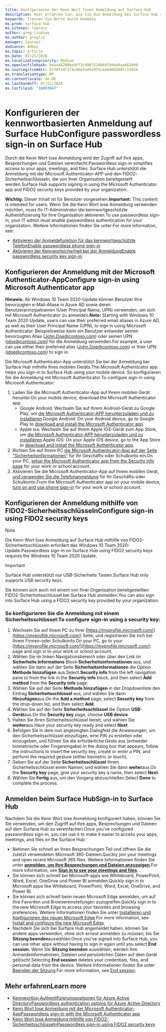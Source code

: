 ```yaml
---
title: Konfigurieren der Kenn Wort losen Anmeldung auf Surface Hub
description: Hier erfahren Sie, wie Sie die Anmeldung bei Surface Hub vereinfachen.
keywords: Trennen Sie Werte durch Kommata
ms.prod: surface-hub
ms.sitesec: library
author: greg-lindsay
ms.author: greglin
manager: laurawi
audience: Admin
ms.topic: article
ms.date: 07/21/2020
ms.localizationpriority: Medium
ms.openlocfilehash: 0eaa48200be9ff3c8087530b6dfddeb9aa4620d8
ms.sourcegitcommit: 8738f44f2f4c86e3a45e9fbcbe6469388fc15924
ms.translationtype: MT
ms.contentlocale: de-DE
ms.lasthandoff: 07/22/2020
ms.locfileid: "10893047"
---
```

# <span data-ttu-id="a65d1-104">Konfigurieren der kennwortbasierten Anmeldung auf Surface Hub</span><span class="sxs-lookup"><span data-stu-id="a65d1-104">Configure passwordless sign-in on Surface Hub</span></span>

 
<span data-ttu-id="a65d1-105">Durch die Kenn Wort lose Anmeldung wird der Zugriff auf Ihre apps, Besprechungen und Dateien vereinfacht.</span><span class="sxs-lookup"><span data-stu-id="a65d1-105">Passwordless sign-in simplifies access to your apps, meetings, and files.</span></span> <span data-ttu-id="a65d1-106">Surface Hub unterstützt die Anmeldung mit der Microsoft Authenticator-APP und den FIDO2-Sicherheitsschlüsseln, die von Ihrer Organisation bereitgestellt werden.</span><span class="sxs-lookup"><span data-stu-id="a65d1-106">Surface Hub supports signing in using the Microsoft Authenticator app and FIDO2 security keys provided by your organization.</span></span>

<span data-ttu-id="a65d1-107">**Wichtig:** Dieser Inhalt ist für Benutzer vorgesehen.</span><span class="sxs-lookup"><span data-stu-id="a65d1-107">**Important:** This content is intended for users.</span></span> <span data-ttu-id="a65d1-108">Wenn Sie die Kenn Wort lose Anmeldung verwenden möchten, muss Ihr IT-Administrator die kennwortgeschützte Authentifizierung für Ihre Organisation aktivieren.</span><span class="sxs-lookup"><span data-stu-id="a65d1-108">To use passwordless sign-in, your IT admin must enable passwordless authentication for your organization.</span></span> <span data-ttu-id="a65d1-109">Weitere Informationen finden Sie unter:</span><span class="sxs-lookup"><span data-stu-id="a65d1-109">For more information, see:</span></span>

- [<span data-ttu-id="a65d1-110">Aktivieren der Anmeldefunktion für das kennwortgeschützte Telefon</span><span class="sxs-lookup"><span data-stu-id="a65d1-110">Enable passwordless phone sign-in</span></span>](https://docs.microsoft.com/azure/active-directory/authentication/howto-authentication-passwordless-phone)
- [<span data-ttu-id="a65d1-111">Aktivieren der Kennwortsicherheit bei der Anmeldung</span><span class="sxs-lookup"><span data-stu-id="a65d1-111">Enable passwordless security key sign-in</span></span>](https://docs.microsoft.com/azure/active-directory/authentication/howto-authentication-passwordless-security-key)


## <span data-ttu-id="a65d1-112">Konfigurieren der Anmeldung mit der Microsoft Authenticator-App</span><span class="sxs-lookup"><span data-stu-id="a65d1-112">Configure sign-in using Microsoft Authenticator app</span></span>

<span data-ttu-id="a65d1-113">**Hinweis:** Ab Windows 10 Team 2020-Update können Benutzer Ihre bevorzugten e-Mail-Aliase in Azure AD sowie deren Benutzerprinzipalnamen (User Principal Name, UPN) verwenden, um sich mit Microsoft Authenticator zu anmelden.</span><span class="sxs-lookup"><span data-stu-id="a65d1-113">**Note:** Starting with Windows 10 Team 2020 Update, users can use their preferred email aliases in Azure AD, as well as their User Principal Name (UPN), to sign in using Microsoft Authenticator.</span></span> <span data-ttu-id="a65d1-114">Beispielsweise kann ein Benutzer entweder seinen bevorzugten Alias (John.Doe@contoso.com) oder seinen UPN (jdoe@contoso.com) für die Anmeldung verwenden.</span><span class="sxs-lookup"><span data-stu-id="a65d1-114">For example, a user can use either their preferred alias (John.Doe@contoso.com) or their UPN (jdoe@contoso.com) to sign in.</span></span>
 
<span data-ttu-id="a65d1-115">Die Microsoft Authenticator-App unterstützt Sie bei der Anmeldung bei Surface Hub mithilfe Ihres mobilen Geräts.</span><span class="sxs-lookup"><span data-stu-id="a65d1-115">The Microsoft Authenticator app helps you sign-in to Surface Hub using your mobile device.</span></span> <span data-ttu-id="a65d1-116">So konfigurieren Sie die Anmeldung mit Microsoft Authenticator:</span><span class="sxs-lookup"><span data-stu-id="a65d1-116">To configure sign-in using Microsoft Authenticator:</span></span>


1. <span data-ttu-id="a65d1-117">Laden Sie die Microsoft Authenticator-App auf Ihrem mobilen Gerät herunter.</span><span class="sxs-lookup"><span data-stu-id="a65d1-117">On your mobile device, download the Microsoft Authenticator app.</span></span>
    - <span data-ttu-id="a65d1-118">Google Android: Wechseln Sie auf Ihrem Android-Gerät zu Google Play, um [die Microsoft Authenticator-APP herunterzuladen und zu installieren](https://app.adjust.com/e3rxkc_7lfdtm?fallback=https%3A%2F%2Fplay.google.com%2Fstore%2Fapps%2Fdetails%3Fid%3Dcom.azure.authenticator).</span><span class="sxs-lookup"><span data-stu-id="a65d1-118">Google Android: On your Android device, go to Google Play to [download and install the Microsoft Authenticator app](https://app.adjust.com/e3rxkc_7lfdtm?fallback=https%3A%2F%2Fplay.google.com%2Fstore%2Fapps%2Fdetails%3Fid%3Dcom.azure.authenticator).</span></span>
    - <span data-ttu-id="a65d1-119">Apple ios: Wechseln Sie auf Ihrem Apple IOS-Gerät zum App Store, um [die Microsoft Authenticator-APP herunterzuladen und zu installieren](https://app.adjust.com/e3rxkc_7lfdtm?fallback=https%3A%2F%2Fitunes.apple.com%2Fus%2Fapp%2Fmicrosoft-authenticator%2Fid983156458).</span><span class="sxs-lookup"><span data-stu-id="a65d1-119">Apple iOS: On your Apple iOS device, go to the App Store to [download and install the Microsoft Authenticator app](https://app.adjust.com/e3rxkc_7lfdtm?fallback=https%3A%2F%2Fitunes.apple.com%2Fus%2Fapp%2Fmicrosoft-authenticator%2Fid983156458).</span></span>
2. <span data-ttu-id="a65d1-120">Richten Sie auf Ihrem PC [die Microsoft Authenticator-App auf der Seite "Sicherheitsinformationen"](https://docs.microsoft.com/azure/active-directory/user-help/security-info-setup-auth-app#set-up-the-microsoft-authenticator-app-from-the-security-info-page) für Ihr Geschäfts-oder Schulkonto ein.</span><span class="sxs-lookup"><span data-stu-id="a65d1-120">On your PC, [setup the Microsoft Authenticator app from the Security info page](https://docs.microsoft.com/azure/active-directory/user-help/security-info-setup-auth-app#set-up-the-microsoft-authenticator-app-from-the-security-info-page) for your work or school account.</span></span>
3. <span data-ttu-id="a65d1-121">Aktivieren Sie die Microsoft Authenticator-App auf Ihrem mobilen Gerät, [und verwenden Sie die Telefonanmeldung](https://docs.microsoft.com/azure/active-directory/user-help/user-help-auth-app-sign-in#turn-on-and-use-phone-sign-in-for-your-work-or-school-account) für Ihr Geschäfts-oder Schulkonto.</span><span class="sxs-lookup"><span data-stu-id="a65d1-121">From the Microsoft Authenticator app on your mobile device, [turn on and use phone sign-in](https://docs.microsoft.com/azure/active-directory/user-help/user-help-auth-app-sign-in#turn-on-and-use-phone-sign-in-for-your-work-or-school-account) for your work or school account.</span></span>

 
## <span data-ttu-id="a65d1-122">Konfigurieren der Anmeldung mithilfe von FIDO2-Sicherheitsschlüsseln</span><span class="sxs-lookup"><span data-stu-id="a65d1-122">Configure sign-in using FIDO2 security keys</span></span>

> [!NOTE]
>  <span data-ttu-id="a65d1-123">Die Kenn Wort lose Anmeldung auf Surface Hub mithilfe von FIDO2-Sicherheitsschlüsseln erfordert das Windows 10 Team 2020-Update.</span><span class="sxs-lookup"><span data-stu-id="a65d1-123">Passwordless sign-in on Surface Hub using FIDO2 security keys requires the Windows 10 Team 2020 Update.</span></span>

> [!IMPORTANT]
> <span data-ttu-id="a65d1-124">Surface Hub unterstützt nur USB-Sicherheits Tasten.</span><span class="sxs-lookup"><span data-stu-id="a65d1-124">Surface Hub only supports USB security keys.</span></span>
 
<span data-ttu-id="a65d1-125">Sie können sich auch mit einem von Ihrer Organisation bereitgestellten FIDO2-Sicherheitsschlüssel bei Surface Hub anmelden.</span><span class="sxs-lookup"><span data-stu-id="a65d1-125">You can also sign into Surface Hub using a FIDO2 security key provided by your organization.</span></span> 

### <span data-ttu-id="a65d1-126">So konfigurieren Sie die Anmeldung mit einem Sicherheitsschlüssel:</span><span class="sxs-lookup"><span data-stu-id="a65d1-126">To configure sign-in using a security key:</span></span>


1. <span data-ttu-id="a65d1-127">Wechseln Sie auf Ihrem PC zu Ihrer [https://myprofile.microsoft.com/](https://myprofile.microsoft.com/) Seite, und registrieren Sie sich bei Ihrem Firmen-oder Schulkonto.</span><span class="sxs-lookup"><span data-stu-id="a65d1-127">On your PC, go to your [https://myprofile.microsoft.com/](https://myprofile.microsoft.com/) page and sign in to your work or school account.</span></span>
2. <span data-ttu-id="a65d1-128">Wählen Sie im linken Navigationsbereich oder über den Link im **Sicherheits Informations** Block **Sicherheitsinformationen** aus, und wählen Sie dann auf der Seite **Sicherheitsinformationen** die Option **Methode hinzufügen** aus.</span><span class="sxs-lookup"><span data-stu-id="a65d1-128">Select **Security info** from the left navigation pane or from the link in the **Security info** block, and then select **Add method** from the **Security info** page.</span></span>
3. <span data-ttu-id="a65d1-129">Wählen Sie auf der Seite **Methode hinzufügen** in der Dropdownliste den Eintrag **Sicherheitsschlüssel** aus, und wählen Sie dann **Hinzufügen**aus.</span><span class="sxs-lookup"><span data-stu-id="a65d1-129">On the **Add a method** page, select **Security key** from the drop-down list, and then select **Add**.</span></span>
4. <span data-ttu-id="a65d1-130">Wählen Sie auf der Seite **Sicherheitsschlüssel** die Option **USB-Gerät**aus.</span><span class="sxs-lookup"><span data-stu-id="a65d1-130">On the **Security key** page, choose **USB device**.</span></span>
5. <span data-ttu-id="a65d1-131">Halten Sie Ihren Sicherheitsschlüssel bereit, und wählen Sie **weiter**aus.</span><span class="sxs-lookup"><span data-stu-id="a65d1-131">Have your security key ready and select **Next**.</span></span>
6. <span data-ttu-id="a65d1-132">Befolgen Sie in dem nun angezeigten Dialogfeld die Anweisungen, um den Sicherheitsschlüssel einzufügen, eine PIN zu erstellen oder einzugeben, und führen Sie die erforderliche Geste aus (entweder biometrische oder Fingereingabe).</span><span class="sxs-lookup"><span data-stu-id="a65d1-132">In the dialog box that appears, follow the instructions to insert the security key, create or enter a PIN, and perform the required gesture (either biometric or touch).</span></span>
7. <span data-ttu-id="a65d1-133">Geben Sie auf der Seite **Sicherheitsschlüssel** Ihrem Sicherheitsschlüssel einen Namen, und wählen Sie dann **weiter**aus.</span><span class="sxs-lookup"><span data-stu-id="a65d1-133">On the **Security key** page, give your security key a name, then select **Next**.</span></span>
8. <span data-ttu-id="a65d1-134">Wählen Sie **Fertig** aus, um den Vorgang abzuschließen.</span><span class="sxs-lookup"><span data-stu-id="a65d1-134">Select **Done** to complete the process.</span></span>

## <span data-ttu-id="a65d1-135">Anmelden beim Surface Hub</span><span class="sxs-lookup"><span data-stu-id="a65d1-135">Sign-in to Surface Hub</span></span>

<span data-ttu-id="a65d1-136">Nachdem Sie die Kenn Wort lose Anmeldung konfiguriert haben, können Sie Sie verwenden, um den Zugriff auf Ihre apps, Besprechungen und Dateien auf dem Surface Hub zu vereinfachen:</span><span class="sxs-lookup"><span data-stu-id="a65d1-136">Once you've configured passwordless sign-in, you can use it to make it easier to access your apps, meetings, and files on the Surface Hub:</span></span>

- <span data-ttu-id="a65d1-137">Nehmen Sie schnell an Ihren Besprechungen Teil und öffnen Sie die zuletzt verwendeten Microsoft 365-Dateien.</span><span class="sxs-lookup"><span data-stu-id="a65d1-137">Quickly join your meetings and open recent Microsoft 365 files.</span></span> <span data-ttu-id="a65d1-138">Weitere Informationen finden Sie unter [**anmelden, um Ihre Besprechungen und Dateien anzuzeigen**](https://support.microsoft.com/help/4506480/sign-in-to-see-your-meetings-and-files-on-surface-hub).</span><span class="sxs-lookup"><span data-stu-id="a65d1-138">For more information, see [**Sign in to see your meetings and files**](https://support.microsoft.com/help/4506480/sign-in-to-see-your-meetings-and-files-on-surface-hub).</span></span>
- <span data-ttu-id="a65d1-139">Sie können sich schnell bei Microsoft-apps wie Whiteboard, PowerPoint, Word, Excel, OneDrive und Power BI anmelden.</span><span class="sxs-lookup"><span data-stu-id="a65d1-139">Quickly sign in to Microsoft apps like Whiteboard, PowerPoint, Word, Excel, OneDrive, and Power BI.</span></span>
- <span data-ttu-id="a65d1-140">Sie können sich schnell beim neuen Microsoft Edge anmelden, um auf Ihre Favoriten und Browsereinstellungen zuzugreifen.</span><span class="sxs-lookup"><span data-stu-id="a65d1-140">Quickly sign in to the new Microsoft Edge to access your favorites and browsing preferences.</span></span> <span data-ttu-id="a65d1-141">Weitere Informationen finden Sie unter [Installieren und Konfigurieren des neuen Microsoft Edge](surface-hub-install-chromium-edge.md).</span><span class="sxs-lookup"><span data-stu-id="a65d1-141">For more information, see [Install and configure the new Microsoft Edge](surface-hub-install-chromium-edge.md).</span></span>
- <span data-ttu-id="a65d1-142">Nachdem Sie sich bei Surface Hub angemeldet haben, können Sie andere apps verwenden, ohne sich erneut anmelden zu müssen, bis Sie **Sitzung beenden**auswählen.</span><span class="sxs-lookup"><span data-stu-id="a65d1-142">Once you've signed into Surface Hub, you can use other apps without having to sign in again until you select **End session**.</span></span> <span data-ttu-id="a65d1-143">Wenn Sie **Sitzung beenden** auswählen, werden Ihre Anmeldeinformationen, Dateien und persönlichen Daten auf dem Gerät gelöscht.</span><span class="sxs-lookup"><span data-stu-id="a65d1-143">Selecting **End session** deletes your credentials, files, and personal data from the device.</span></span> <span data-ttu-id="a65d1-144">Weitere Informationen finden Sie unter [Beenden der Sitzung](finishing-your-surface-hub-meeting.md).</span><span class="sxs-lookup"><span data-stu-id="a65d1-144">For more information, see [End session](finishing-your-surface-hub-meeting.md).</span></span>


## <span data-ttu-id="a65d1-145">Mehr erfahren</span><span class="sxs-lookup"><span data-stu-id="a65d1-145">Learn more</span></span>

- [<span data-ttu-id="a65d1-146">Kennwortlos-Authentifizierungsoptionen für Azure Active Directory</span><span class="sxs-lookup"><span data-stu-id="a65d1-146">Passwordless authentication options for Azure Active Directory</span></span>](https://docs.microsoft.com/azure/active-directory/authentication/concept-authentication-passwordless)
- [<span data-ttu-id="a65d1-147">Kenn Wort lose Anmeldung mit der Microsoft Authenticator-App</span><span class="sxs-lookup"><span data-stu-id="a65d1-147">Passwordless sign-in with the Microsoft Authenticator app</span></span>](https://docs.microsoft.com/azure/active-directory/authentication/howto-authentication-passwordless-phone)
- [<span data-ttu-id="a65d1-148">Kenn Wort lose Anmeldung mithilfe von FIDO2-Sicherheitsschlüsseln</span><span class="sxs-lookup"><span data-stu-id="a65d1-148">Passwordless sign-in using FIDO2 security keys</span></span>](https://docs.microsoft.com/azure/active-directory/authentication/howto-authentication-passwordless-security-key#user-registration-and-management-of-fido2-security-keys)

